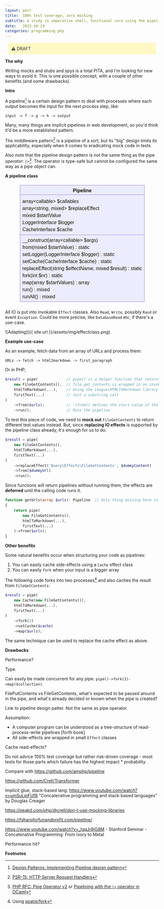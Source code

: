 ```yaml
---
layout: post
title:  100% test coverage, zero mocking 
subtitle: A study in imperative shell, functional core using the pipeline design pattern
date:   2023-10-19
categories: programming php
---
```


<style>
h4, h3 {
  display: none; /* hide */
}
h4 + p {
    padding: 10px;
    background-color: rgb(221, 244, 255);
    margin: 10px;
    color: #333;
}
h3 + p {
    padding: 10px;
    background-color: #fff8c4;
    margin: 10px;
    color: #333;
}
</style>

### Warning
**&#x26a0;** DRAFT

**The why**

Writing mocks and stubs and spys is a total PITA, and I'm looking for new ways to avoid it. This is one possible concept, with a couple of other benefits (and some drawbacks).

**Intro**

A pipeline[^1] is a certain design pattern to deal with processes where each output becomes the input for the next process step, like:

    input -> f -> g -> h -> output

Many, many things are implicit pipelines in web development, so you'd think it'd be a more established pattern.

The middleware pattern[^2] is a pipeline of a sort, but its "big" design limits its applicability, especially when it comes to eradicating mock code in tests.

Also note that the pipeline design pattern is not the same thing as the pipe _operator_: `|>`[^3]. The operator is type-safe but cannot be configured the same way as a pipe object can.

**A pipeline class**

<p align=center>
<img src="/assets/img/pipeline.png"/>
</p>

All IO is put into invokable `Effect` classes.
Also `Read`, `Write`, possibly `Rand` or event `Exception`.
Could be more precise, like `DatabaseRead` etc, if there's a use-case.

![Adapting]({{ site.url }}/assets/img/effectclass.png)

**Example use-case**

As an example, fetch data from an array of URLs and process them:

    URLs -> fetch -> html2markdown -> first_paragraph

Or in PHP;

```php
$result = pipe(             // pipe() is a helper function that returns a pipeline object
    new FileGetContents(),  // file_get_contents is wrapped in an invokable class
    htmlToMarkdown(...),    // Using the League\HTMLToMarkdown library
    firstText(...)          // Just a substring call
)
    ->from($urls);          // ->from() defines the start value of the pipe
    ->run();                // Runs the pipeline
```

To test this piece of code, we need to **mock out** `FileGetContents` to return different test values instead. But, since **replacing IO effects** is supported by the pipeline class already, it's enough for us to do:

```php
$result = pipe(
    new FileGetContents(),
    htmlToMarkdown(...),
    firstText(...)
)
    ->replaceEffect('Query\Effects\FileGetContents', $dummyContent)
    ->from($dummyUrl)
    ->run();
```

Since functions will return pipelines without running them, the effects are **deferred** until the calling code runs it.

```php
function getUrls(array $urls): Pipeline  // Only thing missing here is the generic notation Pipeline<string[]>
{
    return pipe(
        new FileGetContents(),
        htmlToMarkdown(...),
        firstText(...)
    )->from($urls);
}
```

**Other benefits**

Some natural benefits occur when structuring your code as pipelines:

1. You can easily cache side-effects using a `Cache` effect class
2. You can easily `fork` when your input is a bigger array

The following code forks into two processes[^4] and also caches the result from `FileGetContents`:

```php
$result = pipe(
    new Cache(new FileGetContents()),
    htmlToMarkdown(...),
    firstText(...)
)
    ->fork(2)
    ->setCache($cache)
    ->map($urls);
```

The same technique can be used to replace the cache effect as above.

**Drawbacks**

Performance?

Type.

Can easily be made concurrent for any pipe. `pipe()->fork(2)->map($collection)`.

FilePutContents vs FileGetContents, what's expected to be passed around in the pipe, and what's already decided or known when the pipe is created?

Link to pipeline design patter. Not the same as pipe operator.

Assumption:

* A computer program can be understood as a tree-structure of read-process-write pipelines [forth book]
* All side-effects are wrapped in small `Effect` classes

Cache read-effects?

Do not advice 100% test coverage but rather risk-driven coverage - most tests for those parts which failure has the highest impact * probability.

Compare with https://github.com/amphp/pipeline

https://github.com/Crell/Transformer

Implicit glue, stack-based lang: https://www.youtube.com/watch?v=umSuLpjFUf8  "Concatenative programming and stack-based languages" by Douglas Creager 

https://peakd.com/php/@crell/don-t-use-mocking-libraries

https://fsharpforfunandprofit.com/pipeline/

https://www.youtube.com/watch?v=_IgqJr8jG8M - Stanford Seminar - Concatenative Programming: From Ivory to Metal

Performance hit?

**Footnotes**

[^1]: [Design Patterns: Implementing Pipeline design pattern](https://levelup.gitconnected.com/design-patterns-implementing-pipeline-design-pattern-824bd2d42bab)
[^2]: [PSR-15: HTTP Server Request Handlers](https://www.php-fig.org/psr/psr-15)
[^3]: [PHP RFC: Pipe Operator v2](https://wiki.php.net/rfc/pipe-operator-v2) or [Pipelining with the `|>` operator in OCaml](https://blog.shaynefletcher.org/2013/12/pipelining-with-operator-in-ocaml.html)
[^4]: Using [spatie/fork](https://github.com/spatie/fork)
